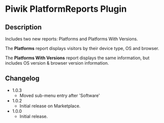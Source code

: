 # Piwik PlatformReports Plugin

## Description

Includes two new reports: Platforms and Platforms With Versions.

The **Platforms** report displays visitors by their device type, OS and browser.

The **Platforms With Versions** report displays the same information, but includes OS version & browser version information.

## Changelog

- 1.0.3
  * Moved sub-menu entry after 'Software'
- 1.0.2
  * Initial release on Marketplace.
- 1.0.0
  * Initial release.
